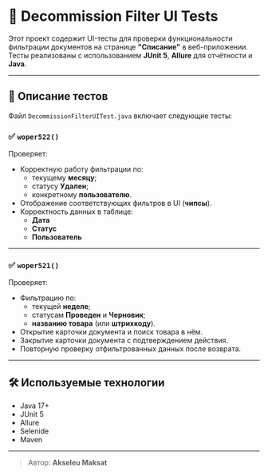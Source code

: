 # 📄 Decommission Filter UI Tests

Этот проект содержит UI-тесты для проверки функциональности фильтрации документов на странице **"Списание"** в веб-приложении. Тесты реализованы с использованием **JUnit 5**, **Allure** для отчётности и **Java**.

---

## 🧪 Описание тестов

Файл `DecommissionFilterUITest.java` включает следующие тесты:

### ✅ `woper522()`
Проверяет:

- Корректную работу фильтрации по:
  - текущему **месяцу**;
  - статусу **Удален**;
  - конкретному **пользователю**.
- Отображение соответствующих фильтров в UI (**чипсы**).
- Корректность данных в таблице:
  - **Дата**
  - **Статус**
  - **Пользователь**

---

### ✅ `woper521()`
Проверяет:

- Фильтрацию по:
  - текущей **неделе**;
  - статусам **Проведен** и **Черновик**;
  - **названию товара** (или **штрихкоду**).
- Открытие карточки документа и поиск товара в нём.
- Закрытие карточки документа с подтверждением действия.
- Повторную проверку отфильтрованных данных после возврата.

---

## 🛠️ Используемые технологии

- Java 17+
- JUnit 5
- Allure
- Selenide
- Maven

---

> Автор: **Akseleu Maksat**
